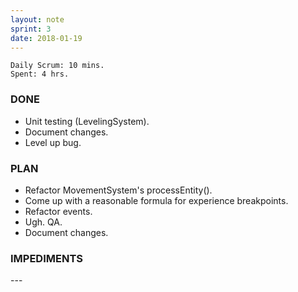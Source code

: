 ```yaml
---
layout: note
sprint: 3
date: 2018-01-19
---
```

```
Daily Scrum: 10 mins.
Spent: 4 hrs.
```

### DONE

* Unit testing (LevelingSystem).
* Document changes.
* Level up bug.

### PLAN

* Refactor MovementSystem's processEntity().
* Come up with a reasonable formula for experience breakpoints.
* Refactor events.
* Ugh. QA.
* Document changes.

### IMPEDIMENTS
\-\-\-